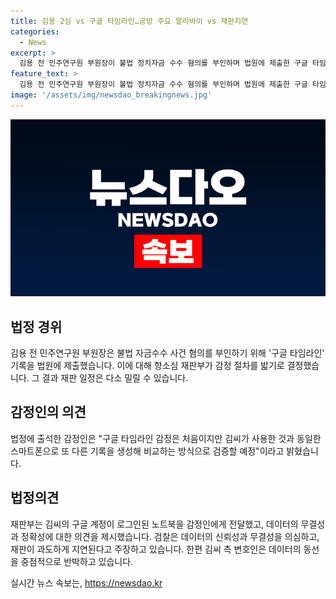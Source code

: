 ```yaml
---
title: 김용 2심 vs 구글 타임라인…공방 주요 알리바이 vs 재판지연
categories:
  - News
excerpt: >
  김용 전 민주연구원 부원장이 불법 정치자금 수수 혐의를 부인하며 법원에 제출한 구글 타임라인 기록에 대한 감정 절차가 법정에서 열렸다. 김씨 측은 이를 통해 검찰의 공소사실을 반박할 수 있다 주장했지만, 검찰은 데이터의 무결성과 정확성에 의심을 제기했다. 재판부는 감정인을 채택하고 검증을 진행하기로 결정했으며, 재판 일정은 다소 밀리게 됐다. 
feature_text: >
  김용 전 민주연구원 부원장이 불법 정치자금 수수 혐의를 부인하며 법원에 제출한 구글 타임라인 기록에 대한 감정 절차가 법정에서 열렸다. 김씨 측은 이를 통해 검찰의 공소사실을 반박할 수 있다 주장했지만, 검찰은 데이터의 무결성과 정확성에 의심을 제기했다. 재판부는 감정인을 채택하고 검증을 진행하기로 결정했으며, 재판 일정은 다소 밀리게 됐다. 
image: '/assets/img/newsdao_breakingnews.jpg'
---
```


<p><img src="/assets/img/newsdao_breakingnews.jpg" alt="ranknews 속보" /></p>

<h2>법정 경위</h2>

<p data-ke-size="size16">김용 전 민주연구원 부원장은 불법 자금수수 사건 혐의를 부인하기 위해 '구글 타임라인' 기록을 법원에 제출했습니다. 이에 대해 항소심 재판부가 감정 절차를 밟기로 결정했습니다. 그 결과 재판 일정은 다소 밀릴 수 있습니다.</p>

<h2>감정인의 의견</h2>

<p data-ke-size="size16">법정에 출석한 감정인은 "구글 타임라인 감정은 처음이지만 김씨가 사용한 것과 동일한 스마트폰으로 또 다른 기록을 생성해 비교하는 방식으로 검증할 예정"이라고 밝혔습니다.</p>

<h2>법정의견</h2>

<p data-ke-size="size16">재판부는 김씨의 구글 계정이 로그인된 노트북을 감정인에게 전달했고, 데이터의 무결성과 정확성에 대한 의견을 제시했습니다. 검찰은 데이터의 신뢰성과 무결성을 의심하고, 재판이 과도하게 지연된다고 주장하고 있습니다. 한편 김씨 측 변호인은 데이터의 동선을 중점적으로 반박하고 있습니다.</p>
실시간 뉴스 속보는, <a href="https://newsdao.kr" rel="dofollow">https://newsdao.kr</a>


